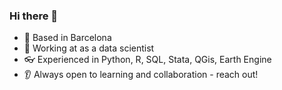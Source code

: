 ### Hi there 👋

- 📍 Based in Barcelona
- 🌱 Working at as a data scientist
- 👓 Experienced in Python, R, SQL, Stata, QGis, Earth Engine
- 👂 Always open to learning and collaboration - reach out!

<!--
**niamhnishiochain/niamhnishiochain** is a ✨ _special_ ✨ repository because its `README.md` (this file) appears on your GitHub profile.

Here are some ideas to get you started:

- 🔭 I’m currently working on ...
- 🌱 I’m currently learning ...
- 👯 I’m looking to collaborate on ...
- 🤔 I’m looking for help with ...
- 💬 Ask me about ...
- 📫 How to reach me: ...
- 😄 Pronouns: ...
- ⚡ Fun fact: ...
-->

